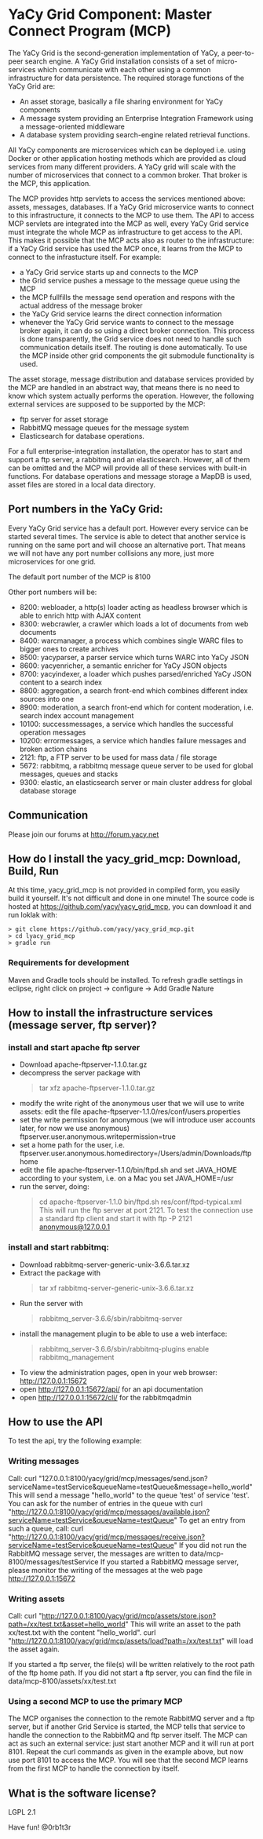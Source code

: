 # YaCy Grid Component: Master Connect Program (MCP)

The YaCy Grid is the second-generation implementation of YaCy, a peer-to-peer search engine.
A YaCy Grid installation consists of a set of micro-services which communicate with each other
using a common infrastructure for data persistence. The required storage functions of the YaCy Grid are:
- An asset storage, basically a file sharing environment for YaCy components
- A message system providing an Enterprise Integration Framework using a message-oriented middleware
- A database system providing search-engine related retrieval functions.

All YaCy components are microservices which can be deployed i.e. using Docker or other application
hosting methods which are provided as cloud services from many different providers. A YaCy grid will
scale with the number of microservices that connect to a common broker.
That broker is the MCP, this application.

The MCP provides http servlets to access the services mentioned above: assets, messages, databases.
If a YaCy Grid microservice wants to connect to this infrastructure, it connects to the MCP to
use them. The API to access MCP servlets are integrated into the MCP as well, every YaCy Grid service
must integrate the whole MCP as infrastructure to get access to the API. This makes it possible that
the MCP acts also as router to the infrastructure: if a YaCy Grid service has used the MCP once, it
learns from the MCP to connect to the infrastucture itself. For example:
- a YaCy Grid service starts up and connects to the MCP
- the Grid service pushes a message to the message queue using the MCP
- the MCP fullfills the message send operation and respons with the actual address of the message broker
- the YaCy Grid service learns the direct connection information
- whenever the YaCy Grid service wants to connect to the message broker again, it can do so using a direct broker connection.
This process is done transparently, the Grid service does not need to handle such communication details itself. The routing is done automatically.
To use the MCP inside other grid components the git submodule functionality is used.

The asset storage, message distribution and database services provided by the MCP are handled in an
abstract way, that means there is no need to know which system actually performs the operation.
However, the following external services are supposed to be supported by the MCP:
- ftp server for asset storage
- RabbitMQ message queues for the message system
- Elasticsearch for database operations.

For a full enterprise-integration installation, the operator has to start and support a ftp server, a rabbitmq and an elasticsearch. However, all of them can be omitted and the MCP will provide all of these services with built-in functions. For database operations and message storage a MapDB is used, asset files are stored in a local data directory.

## Port numbers in the YaCy Grid:
Every YaCy Grid service has a default port. However every service can be started several times.
The service is able to detect that another service is running on the same port and will choose an
alternative port. That means we will not have any port number collisions any more, just more microservices for one grid.

The default port number of the MCP is 8100

Other port numbers will be:
- 8200: webloader, a http(s) loader acting as headless browser which is able to enrich http with AJAX content
-  8300: webcrawler, a crawler which loads a lot of documents from web documents
-  8400: warcmanager, a process which combines single WARC files to bigger ones to create archives
-  8500: yacyparser, a parser service which turns WARC into YaCy JSON
-  8600: yacyenricher, a semantic enricher for YaCy JSON objects
-  8700: yacyindexer, a loader which pushes parsed/enriched YaCy JSON content to a search index
-  8800: aggregation, a search front-end which combines different index sources into one
-  8900: moderation, a search front-end which for content moderation, i.e. search index account management
- 10100: successmessages, a service which handles the successful operation messages
- 10200: errormessages, a service which handles failure messages and broken action chains
-  2121: ftp, a FTP server to be used for mass data / file storage
-  5672: rabbitmq, a rabbitmq message queue server to be used for global messages, queues and stacks
-  9300: elastic, an elasticsearch server or main cluster address for global database storage

## Communication
Please join our forums at http://forum.yacy.net

## How do I install the yacy_grid_mcp: Download, Build, Run
At this time, yacy_grid_mcp is not provided in compiled form, you easily build it yourself. It's not difficult and done in one minute! The source code is hosted at https://github.com/yacy/yacy_grid_mcp, you can download it and run loklak with:

    > git clone https://github.com/yacy/yacy_grid_mcp.git
    > cd lyacy_grid_mcp
    > gradle run

### Requirements for development

Maven and Gradle tools should be installed. To refresh gradle settings in eclipse, right click on project -> configure -> Add Gradle Nature

## How to install the infrastructure services (message server, ftp server)?

### install and start apache ftp server
- Download apache-ftpserver-1.1.0.tar.gz
- decompress the server package with
    > tar xfz apache-ftpserver-1.1.0.tar.gz
- modify the write right of the anonymous user that we will use to write assets:
edit the file apache-ftpserver-1.1.0/res/conf/users.properties
- set the write permission for anonymous (we will introduce user accounts later, for now we use anonymous)
    ftpserver.user.anonymous.writepermission=true
- set a home path for the user, i.e.
    ftpserver.user.anonymous.homedirectory=/Users/admin/Downloads/ftphome
- edit the file apache-ftpserver-1.1.0/bin/ftpd.sh and set JAVA_HOME according to your system, i.e. on a Mac you set
    JAVA_HOME=/usr
- run the server, doing:
    > cd apache-ftpserver-1.1.0
    > bin/ftpd.sh res/conf/ftpd-typical.xml
This will run the ftp server at port 2121. To test the connection use a standard ftp client and start it with
    > ftp -P 2121 anonymous@127.0.0.1

### install and start rabbitmq:

- Download rabbitmq-server-generic-unix-3.6.6.tar.xz
- Extract the package with
    > tar xf rabbitmq-server-generic-unix-3.6.6.tar.xz
- Run the server with
    > rabbitmq_server-3.6.6/sbin/rabbitmq-server
- install the management plugin to be able to use a web interface:
    > rabbitmq_server-3.6.6/sbin/rabbitmq-plugins enable rabbitmq_management
- To view the administration pages, open in your web browser:
    http://127.0.0.1:15672
- open http://127.0.0.1:15672/api/ for an api documentation
- open http://127.0.0.1:15672/cli/ for the rabbitmqadmin

## How to use the API
To test the api, try the following example:

### Writing messages
Call:
    curl "127.0.0.1:8100/yacy/grid/mcp/messages/send.json?serviceName=testService&queueName=testQueue&message=hello_world"
This will send a message "hello_world" to the queue 'test' of service 'test'. You can ask for the number of entries in the queue with
    curl "http://127.0.0.1:8100/yacy/grid/mcp/messages/available.json?serviceName=testService&queueName=testQueue"
To get an entry from such a queue, call:
    curl "http://127.0.0.1:8100/yacy/grid/mcp/messages/receive.json?serviceName=testService&queueName=testQueue"
If you did not run the RabbitMQ message server, the messages are written to
    data/mcp-8100/messages/testService
If you started a RabbitMQ message server, please monitor the writing of the messages at the web page
    http://127.0.0.1:15672

### Writing assets
Call:
    curl "http://127.0.0.1:8100/yacy/grid/mcp/assets/store.json?path=/xx/test.txt&asset=hello_world"
This will write an asset to the path xx/test.txt with the content "hello_world".
    curl "http://127.0.0.1:8100/yacy/grid/mcp/assets/load?path=/xx/test.txt"
will load the asset again.

If you started a ftp server, the file(s) will be written relatively to the root path of the ftp home path.
If you did not start a ftp server, you can find the file in data/mcp-8100/assets/xx/test.txt


### Using a second MCP to use the primary MCP
The MCP organises the connection to the remote RabbitMQ server and a ftp server, but if another Grid Service is started, the MCP tells that service to handle the connection to the RabbitMQ and ftp server itself. The MCP can act as such an external service: just start another MCP and it will run at port 8101. Repeat the curl commands as given in the example above, but now use port 8101 to access the MCP. You will see that the second MCP learns from the first MCP to handle the connection by itself.


## What is the software license?
LGPL 2.1


Have fun!
@0rb1t3r





